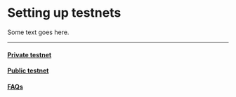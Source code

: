 # Setting up testnets

Some text goes here.

---

#### [Private testnet](tutorial-private-testnet.md)
#### [Public testnet](tutorial-public-testnet.md)
#### [FAQs](FAQs.md)